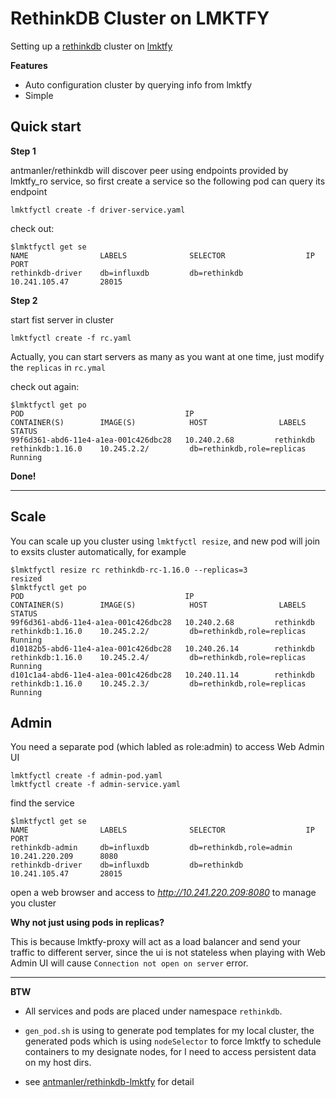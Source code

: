 RethinkDB Cluster on LMKTFY
==============================

Setting up a [rethinkdb](http://rethinkdb.com/) cluster on [lmktfy](http://lmktfy.io)

**Features**

 * Auto configuration cluster by querying info from lmktfy
 * Simple

Quick start
-----------

**Step 1**

antmanler/rethinkdb will discover peer using endpoints provided by lmktfy_ro service,
so first create a service so the following pod can query its endpoint

```shell
lmktfyctl create -f driver-service.yaml
```

check out:

```shell
$lmktfyctl get se
NAME                LABELS              SELECTOR                  IP                  PORT
rethinkdb-driver    db=influxdb         db=rethinkdb              10.241.105.47       28015
```

**Step 2**

start fist server in cluster

```shell
lmktfyctl create -f rc.yaml
```

Actually, you can start servers as many as you want at one time, just modify the `replicas` in `rc.ymal`

check out again:

```shell
$lmktfyctl get po
POD                                    IP                  CONTAINER(S)        IMAGE(S)            HOST                LABELS                       STATUS
99f6d361-abd6-11e4-a1ea-001c426dbc28   10.240.2.68         rethinkdb           rethinkdb:1.16.0    10.245.2.2/         db=rethinkdb,role=replicas   Running
```

**Done!**


---

Scale
-----

You can scale up you cluster using `lmktfyctl resize`, and new pod will join to exsits cluster automatically, for example


```shell
$lmktfyctl resize rc rethinkdb-rc-1.16.0 --replicas=3
resized
$lmktfyctl get po
POD                                    IP                  CONTAINER(S)        IMAGE(S)            HOST                LABELS                       STATUS
99f6d361-abd6-11e4-a1ea-001c426dbc28   10.240.2.68         rethinkdb           rethinkdb:1.16.0    10.245.2.2/         db=rethinkdb,role=replicas   Running
d10182b5-abd6-11e4-a1ea-001c426dbc28   10.240.26.14        rethinkdb           rethinkdb:1.16.0    10.245.2.4/         db=rethinkdb,role=replicas   Running
d101c1a4-abd6-11e4-a1ea-001c426dbc28   10.240.11.14        rethinkdb           rethinkdb:1.16.0    10.245.2.3/         db=rethinkdb,role=replicas   Running
```

Admin
-----

You need a separate pod (which labled as role:admin) to access Web Admin UI

```shell
lmktfyctl create -f admin-pod.yaml
lmktfyctl create -f admin-service.yaml
```

find the service

```shell
$lmktfyctl get se
NAME                LABELS              SELECTOR                  IP                  PORT
rethinkdb-admin     db=influxdb         db=rethinkdb,role=admin   10.241.220.209      8080
rethinkdb-driver    db=influxdb         db=rethinkdb              10.241.105.47       28015
```

open a web browser and access to *http://10.241.220.209:8080* to manage you cluster

**Why not just using pods in replicas?**

This is because lmktfy-proxy will act as a load balancer and send your traffic to different server,
since the ui is not stateless when playing with Web Admin UI will cause `Connection not open on server` error.


- - -

**BTW**

  * All services and pods are placed under namespace `rethinkdb`.

  * `gen_pod.sh` is using to generate pod templates for my local cluster,
the generated pods which is using `nodeSelector` to force lmktfy to schedule containers to my designate nodes, for I need to access persistent data on my host dirs.

  * see [antmanler/rethinkdb-lmktfy](https://github.com/antmanler/rethinkdb-lmktfy) for detail
